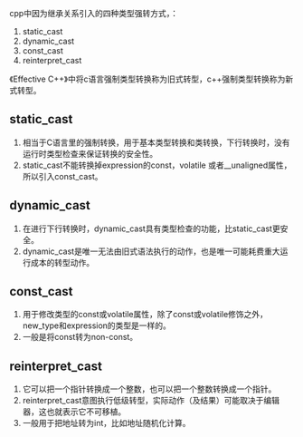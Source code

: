 cpp中因为继承关系引入的四种类型强转方式，：

1. static_cast
1. dynamic_cast
1. const_cast
1. reinterpret_cast

《Effective C++》中将c语言强制类型转换称为旧式转型，c++强制类型转换称为新式转型。

## static_cast
1. 相当于C语言里的强制转换，用于基本类型转换和类转换，下行转换时，没有运行时类型检查来保证转换的安全性。
1. static_cast不能转换掉expression的const，volatile 或者__unaligned属性，所以引入const_cast。

## dynamic_cast
1. 在进行下行转换时，dynamic_cast具有类型检查的功能，比static_cast更安全。
1. dynamic_cast是唯一无法由旧式语法执行的动作，也是唯一可能耗费重大运行成本的转型动作。

## const_cast
1. 用于修改类型的const或volatile属性，除了const或volatile修饰之外， new_type和expression的类型是一样的。
1. 一般是将const转为non-const。

## reinterpret_cast
1. 它可以把一个指针转换成一个整数，也可以把一个整数转换成一个指针。
1. reinterpret_cast意图执行低级转型，实际动作（及结果）可能取决于编辑器，这也就表示它不可移植。
1. 一般用于把地址转为int，比如地址随机化计算。

